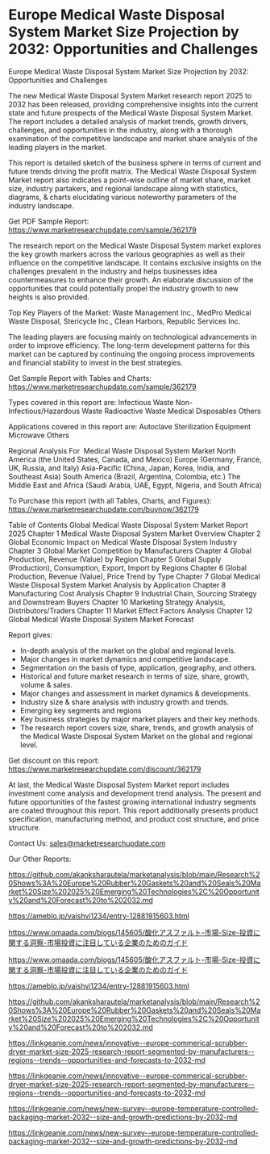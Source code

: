 # Europe Medical Waste Disposal System Market Size Projection by 2032: Opportunities and Challenges

Europe Medical Waste Disposal System Market Size Projection by 2032: Opportunities and Challenges

The new Medical Waste Disposal System Market research report 2025 to 2032 has been released, providing comprehensive insights into the current state and future prospects of the Medical Waste Disposal System Market. The report includes a detailed analysis of market trends, growth drivers, challenges, and opportunities in the industry, along with a thorough examination of the competitive landscape and market share analysis of the leading players in the market.

This report is detailed sketch of the business sphere in terms of current and future trends driving the profit matrix. The Medical Waste Disposal System Market report also indicates a point-wise outline of market share, market size, industry partakers, and regional landscape along with statistics, diagrams, & charts elucidating various noteworthy parameters of the industry landscape.

Get PDF Sample Report: https://www.marketresearchupdate.com/sample/362179

The research report on the Medical Waste Disposal System market explores the key growth markers across the various geographies as well as their influence on the competitive landscape. It contains exclusive insights on the challenges prevalent in the industry and helps businesses idea countermeasures to enhance their growth. An elaborate discussion of the opportunities that could potentially propel the industry growth to new heights is also provided.

Top Key Players of the Market:
Waste Management Inc., MedPro Medical Waste Disposal, Stericycle Inc., Clean Harbors, Republic Services Inc.


The leading players are focusing mainly on technological advancements in order to improve efficiency. The long-term development patterns for this market can be captured by continuing the ongoing process improvements and financial stability to invest in the best strategies.

Get Sample Report with Tables and Charts: https://www.marketresearchupdate.com/sample/362179

Types covered in this report are:
Infectious Waste
Non-Infectious/Hazardous Waste
Radioactive Waste
Medical Disposables
Others


Applications covered in this report are:
Autoclave
Sterilization Equipment
Microwave
Others


Regional Analysis For  Medical Waste Disposal System Market
North America (the United States, Canada, and Mexico)
Europe (Germany, France, UK, Russia, and Italy)
Asia-Pacific (China, Japan, Korea, India, and Southeast Asia)
South America (Brazil, Argentina, Colombia, etc.)
The Middle East and Africa (Saudi Arabia, UAE, Egypt, Nigeria, and South Africa)

To Purchase this report (with all Tables, Charts, and Figures): https://www.marketresearchupdate.com/buynow/362179

Table of Contents
Global Medical Waste Disposal System Market Report 2025
Chapter 1 Medical Waste Disposal System Market Overview
Chapter 2 Global Economic Impact on Medical Waste Disposal System Industry
Chapter 3 Global Market Competition by Manufacturers
Chapter 4 Global Production, Revenue (Value) by Region
Chapter 5 Global Supply (Production), Consumption, Export, Import by Regions
Chapter 6 Global Production, Revenue (Value), Price Trend by Type
Chapter 7 Global Medical Waste Disposal System Market Analysis by Application
Chapter 8 Manufacturing Cost Analysis
Chapter 9 Industrial Chain, Sourcing Strategy and Downstream Buyers
Chapter 10 Marketing Strategy Analysis, Distributors/Traders
Chapter 11 Market Effect Factors Analysis
Chapter 12 Global Medical Waste Disposal System Market Forecast

Report gives:

- In-depth analysis of the market on the global and regional levels.
- Major changes in market dynamics and competitive landscape.
- Segmentation on the basis of type, application, geography, and others.
- Historical and future market research in terms of size, share, growth, volume & sales.
- Major changes and assessment in market dynamics & developments.
- Industry size & share analysis with industry growth and trends.
- Emerging key segments and regions
- Key business strategies by major market players and their key methods.
- The research report covers size, share, trends, and growth analysis of the Medical Waste Disposal System Market on the global and regional level.

Get discount on this report: https://www.marketresearchupdate.com/discount/362179

At last, the Medical Waste Disposal System Market report includes investment come analysis and development trend analysis. The present and future opportunities of the fastest growing international industry segments are coated throughout this report. This report additionally presents product specification, manufacturing method, and product cost structure, and price structure.

Contact Us:
sales@marketresearchupdate.com

Our Other Reports:

https://github.com/akanksharautela/marketanalysis/blob/main/Research%20Shows%3A%20Europe%20Rubber%20Gaskets%20and%20Seals%20Market%20Size%202025%20Emerging%20Technologies%2C%20Opportunity%20and%20Forecast%20to%202032.md

https://ameblo.jp/vaishvi1234/entry-12881915603.html

https://www.omaada.com/blogs/145605/酸化アスファルト-市場-Size-投資に関する洞察-市場投資に注目している企業のためのガイド

https://www.omaada.com/blogs/145605/酸化アスファルト-市場-Size-投資に関する洞察-市場投資に注目している企業のためのガイド

https://ameblo.jp/vaishvi1234/entry-12881915603.html

https://github.com/akanksharautela/marketanalysis/blob/main/Research%20Shows%3A%20Europe%20Rubber%20Gaskets%20and%20Seals%20Market%20Size%202025%20Emerging%20Technologies%2C%20Opportunity%20and%20Forecast%20to%202032.md

https://linkgeanie.com/news/innovative--europe-commerical-scrubber-dryer-market-size-2025-research-report-segmented-by-manufacturers--regions--trends--opportunities-and-forecasts-to-2032-md

https://linkgeanie.com/news/innovative--europe-commerical-scrubber-dryer-market-size-2025-research-report-segmented-by-manufacturers--regions--trends--opportunities-and-forecasts-to-2032-md

https://linkgeanie.com/news/new-survey--europe-temperature-controlled-packaging-market-2032--size-and-growth-predictions-by-2032-md

https://linkgeanie.com/news/new-survey--europe-temperature-controlled-packaging-market-2032--size-and-growth-predictions-by-2032-md
